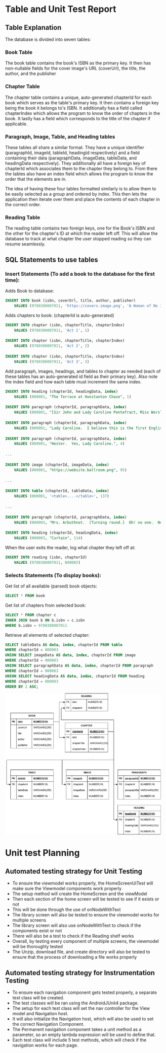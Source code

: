 # Table and Unit Test Report

## Table Explanation

The database is divided into seven tables:

### Book Table
The book table contains the book's ISBN as the primary key. It then has non-nullable fields for the cover image's URL (coverUrl), the title, the author, and the publisher

### Chapter Table
The chapter table contains a unique, auto-generated chapterId for each book which serves as the table's primary key. It then contains a foreign key being the book it belongs to's ISBN. It additionally has a field called chapterIndex which allows the program to know the order of chapters in the book. It lastly has a field which corresponds to the title of the chapter if applicable.

### Paragraph, Image, Table, and Heading tables
These tables all share a similar format. They have a unique identifier (paragraphId, imageId, tableId, headingId respectively) and a field containing their data (paragraphData, imageData, tableData, and headingData respectively). They additionally all have a foreign key of chapterId which associates them to the chapter they belong to. From there the tables also have an index field which allows the program to know the order that the elements are in.

The idea of having these four tables formatted similarly is to allow them to be easily selected as a group and ordered by index. This then lets the application then iterate over them and place the contents of each chapter in the correct order.

### Reading Table
The reading table contains two foreign keys, one for the Book's ISBN and the other for the chapter's ID at which the reader left off. This will allow the database to track at what chapter the user stopped reading so they can resume seamlessly.


## SQL Statements to use tables

### Insert Statements (To add a book to the database for the first time):

Adds Book to database:
```sql
INSERT INTO book (isbn, coverUrl, title, author, publisher)
	VALUES (9780380007011, 'https://covers.image.png', 'A Woman of No Importance', 'Oscar Wilde', 'British Books')
```

Adds chapters to book: (chapterId is auto-generated)
```sql
INSERT INTO chapter (isbn, chapterTitle, chapterIndex)
	VALUES (9780380007011, 'Act 1', 1)

INSERT INTO chapter (isbn, chapterTitle, chapterIndex)
	VALUES (9780380007011, 'Act 2', 2)

INSERT INTO chapter (isbn, chapterTitle, chapterIndex)
	VALUES (9780380007011, 'Act 3', 3)
```

Add paragraph, images, headings, and tables to chapter as needed (each of these tables has an auto-generated id field as their primary key). Also note the index field and how each table must increment the same index.
```sql
INSERT INTO heading (chapterId, headingData, index)
	VALUES (000001, "The Terrace at Hunstanton Chase", 1)

INSERT INTO paragraph (chapterId, paragraphData, index)
	VALUES (000001, "[Sir John and Lady Caroline Pontefract, Miss Worsley, on chairs under large yew tree.]", 2)

INSERT INTO paragraph (chapterId, paragraphData, index)
	VALUES (000001, "Lady Caroline.  I believe this is the first English country house you have stayed at, Miss Worsley?", 3)

INSERT INTO paragraph (chapterId, paragraphData, index)
	VALUES (000001, "Hester.  Yes, Lady Caroline.", 4)

...

INSERT INTO image (chapterId, imageData, index)
	VALUES (000001, "https://website.ballroom.png", 95)

...

INSERT INTO table (chapterId, tableData, index)
	VALUES (000001, '<table>....</table>', 137)

...

INSERT INTO paragraph (chapterId, paragraphData, index)
	VALUES (000003, "Mrs. Arbuthnot.  [Turning round.]  Oh! no one.  No one in particular.  A man of no importance.", 113)

INSERT INTO heading (chapterId, headingData, index)
	VALUES (000003, "Curtain", 114)
```

When the user exits the reader, log what chapter they left off at:
```sql
INSERT INTO reading (isbn, chapterId)
	VALUES (9780380007011, 000002)
```

### Selects Statements (To display books):

Get list of all available (parsed) book objects:
```sql
SELECT * FROM book
```

Get list of chapters from selected book:
```sql
SELECT * FROM chapter c
INNER JOIN book b ON b.isbn = c.isbn
WHERE b.isbn = 9780380007011
```

Retrieve all elements of selected chapter:
```sql
SELECT tableData AS data, index, chapterId FROM table
WHERE chapterId = 000003
UNION SELECT imageData AS data, index, chapterId FROM image
WHERE chapterId = 000003
UNION SELECT paragraphData AS data, index, chapterId FROM paragraph
WHERE chapterId = 000003
UNION SELECT headingData AS data, index, chapterId FROM heading
WHERE chapterId = 000003
ORDER BY 2 ASC;
```

![BookReadingApp ERD](./BookReadingAppPng.png)

# Unit test Planning

## Automated testing strategy for Unit Testing
* To ensure the viewmodel works properly, the HomeScreenUiTest will make sure the Viewmodel components work properly
* The setup method will create the HomeScreen and the viewModel
* Then each section of the home screen will be tested to see if it exists or not
* This will be done through the use of onNodeWithText
* The library screen will also be tested to ensure the viewmodel works for multiple screens
* The library screen will also use onNodeWithText to check if the components exist or not
* There will also be a test to check if the Reading shelf works
* Overall, by testing every component of multiple screens, the viewmodel will be thoroughly tested
* The Unzip, download file, and create directory will also be tested to ensure that the process of downloading a file works properly

## Automated testing strategy for Instrumentation Testing
* To ensure each navigation component gets tested properly, a separate test class will be created. 
* The test classes will be ran using the AndroidJUnit4 package.
 * The setup for each test class will set the nav controller for the View model and Navigation host. 
* It will also initialize the Navigation host, which will also be used to set the correct Navigation Component.
 * The Permanent navigation component takes a unit method as a parameter, so an empty lambda expression will be used to define that. 
* Each test class will include 5 test methods, which will check if the navigation works for each page.
